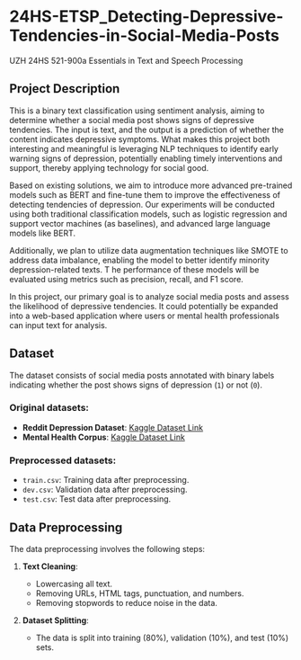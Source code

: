 # 24HS-ETSP_Detecting-Depressive-Tendencies-in-Social-Media-Posts
UZH 24HS 521-900a Essentials in Text and Speech Processing


## Project Description

This is a binary text classification using sentiment analysis, aiming to determine
whether a social media post shows signs of depressive tendencies. The input is text, and the
output is a prediction of whether the content indicates depressive symptoms.
What makes this project both interesting and meaningful is leveraging NLP techniques to
identify early warning signs of depression, potentially enabling timely interventions and support, thereby applying technology for social good.

Based on existing solutions, we aim to introduce more advanced pre-trained models such as
BERT and fine-tune them to improve the effectiveness of detecting tendencies of depression.
Our experiments will be conducted using both traditional classification models, such as logistic regression 
and support vector machines (as baselines), and advanced large language models like BERT.

Additionally, we plan to utilize data augmentation techniques like SMOTE to address data
imbalance, enabling the model to better identify minority depression-related texts. T
he performance of these models will be evaluated using metrics such as precision, recall, and F1 score.

In this project, our primary goal is to analyze social media posts and assess the likelihood of
depressive tendencies. It could potentially be expanded into a web-based application where
users or mental health professionals can input text for analysis.


## Dataset

The dataset consists of social media posts annotated with binary labels indicating whether the post shows signs of depression (`1`) or not (`0`).

### Original datasets:
- **Reddit Depression Dataset**: [Kaggle Dataset Link](https://www.kaggle.com/datasets/infamouscoder/depression-reddit-cleaned/data)
- **Mental Health Corpus**: [Kaggle Dataset Link](https://www.kaggle.com/datasets/reihanenamdari/mental-health-corpus)

### Preprocessed datasets:
  - `train.csv`: Training data after preprocessing.
  - `dev.csv`: Validation data after preprocessing.
  - `test.csv`: Test data after preprocessing.


## Data Preprocessing

The data preprocessing involves the following steps:
1. **Text Cleaning**: 
   - Lowercasing all text.
   - Removing URLs, HTML tags, punctuation, and numbers.
   - Removing stopwords to reduce noise in the data.

2. **Dataset Splitting**: 
   - The data is split into training (80%), validation (10%), and test (10%) sets.

